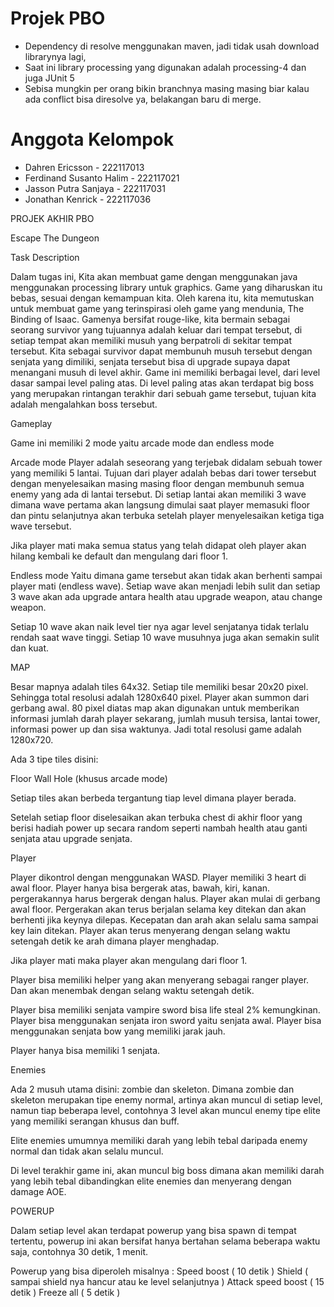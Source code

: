 # Projek PBO

* Dependency di resolve menggunakan maven, jadi tidak usah download librarynya lagi,
* Saat ini library processing yang digunakan adalah processing-4 dan juga JUnit 5
* Sebisa mungkin per orang bikin branchnya masing masing biar kalau ada conflict bisa diresolve ya, belakangan baru di merge.


# Anggota Kelompok

* Dahren Ericsson - 222117013
* Ferdinand Susanto Halim - 222117021
* Jasson Putra Sanjaya - 222117031
* Jonathan Kenrick - 222117036

PROJEK AKHIR PBO

Escape The Dungeon


Task Description

Dalam tugas ini, Kita akan membuat game dengan menggunakan java menggunakan processing library untuk graphics. Game yang diharuskan itu bebas, sesuai dengan kemampuan kita. Oleh karena itu, kita memutuskan untuk membuat game yang terinspirasi oleh game yang mendunia, The Binding of Isaac. Gamenya bersifat rouge-like, kita bermain sebagai seorang survivor yang tujuannya adalah keluar dari tempat tersebut, di setiap tempat akan memiliki musuh yang berpatroli di sekitar tempat tersebut. Kita sebagai survivor dapat membunuh musuh tersebut dengan senjata yang dimiliki, senjata tersebut bisa di upgrade supaya dapat menangani musuh di level akhir. Game ini memiliki berbagai level, dari level dasar sampai level paling atas. Di level paling atas akan terdapat big boss yang merupakan rintangan terakhir dari sebuah game tersebut, tujuan kita adalah mengalahkan boss tersebut.


Gameplay

Game ini memiliki 2 mode yaitu arcade mode dan endless mode

Arcade mode
Player adalah seseorang yang terjebak didalam sebuah tower yang memiliki 5 lantai. Tujuan dari player adalah bebas dari tower tersebut dengan menyelesaikan masing masing floor dengan membunuh semua enemy yang ada di lantai tersebut. Di setiap lantai akan memiliki 3 wave dimana wave pertama akan langsung dimulai saat player memasuki floor dan pintu selanjutnya akan terbuka setelah player menyelesaikan ketiga tiga wave tersebut.

Jika player mati maka semua status yang telah didapat oleh player akan hilang kembali ke default dan mengulang dari floor 1.

Endless mode
Yaitu dimana game tersebut akan tidak akan berhenti sampai player mati (endless wave). Setiap wave akan menjadi lebih sulit dan setiap 3 wave akan ada upgrade antara health atau upgrade weapon, atau change weapon.

Setiap 10 wave akan naik level tier nya agar level senjatanya tidak terlalu rendah saat wave tinggi. Setiap 10 wave musuhnya juga akan semakin sulit dan kuat.

MAP

Besar mapnya adalah tiles 64x32. Setiap tile memiliki besar 20x20 pixel. Sehingga total resolusi adalah 1280x640 pixel. Player akan summon dari gerbang awal. 80 pixel diatas map akan digunakan untuk memberikan informasi jumlah darah player sekarang, jumlah musuh tersisa, lantai tower, informasi power up dan sisa waktunya. Jadi total resolusi game adalah 1280x720.

Ada 3 tipe tiles disini:

Floor
Wall
Hole (khusus arcade mode)

Setiap tiles akan berbeda tergantung tiap level dimana player berada.

Setelah setiap floor diselesaikan akan terbuka chest di akhir floor yang berisi hadiah power up secara random seperti nambah health atau ganti senjata atau upgrade senjata.

Player

Player dikontrol dengan menggunakan WASD. Player memiliki 3 heart di awal floor. Player hanya bisa bergerak atas, bawah, kiri, kanan. pergerakannya harus bergerak dengan halus. Player akan mulai di gerbang awal floor. Pergerakan akan terus berjalan selama key ditekan dan akan berhenti jika keynya dilepas. Kecepatan dan arah akan selalu sama sampai key lain ditekan. Player akan terus menyerang dengan selang waktu setengah detik ke arah dimana player menghadap.

Jika player mati maka player akan mengulang dari floor 1.

Player bisa memiliki helper yang akan menyerang sebagai ranger player. Dan akan menembak dengan selang waktu setengah detik.

Player bisa memiliki senjata vampire sword bisa life steal 2% kemungkinan.
Player bisa menggunakan senjata iron sword yaitu senjata awal.
Player bisa menggunakan senjata bow yang memiliki jarak jauh.

Player hanya bisa memiliki 1 senjata.

Enemies

Ada 2 musuh utama disini: zombie dan skeleton. Dimana zombie dan skeleton merupakan tipe enemy normal, artinya akan muncul di setiap level, namun tiap beberapa level, contohnya 3 level akan  muncul enemy tipe elite yang memiliki serangan khusus dan buff.

Elite enemies umumnya memiliki darah yang lebih tebal daripada enemy normal dan tidak akan selalu muncul.

Di level terakhir game ini, akan muncul big boss dimana akan memiliki darah yang lebih tebal dibandingkan elite enemies dan menyerang dengan damage AOE.

POWERUP

Dalam setiap level akan terdapat powerup yang bisa spawn di tempat tertentu, powerup ini akan bersifat hanya bertahan selama beberapa waktu saja, contohnya 30 detik, 1 menit.

Powerup yang bisa diperoleh misalnya :
Speed boost ( 10 detik )
Shield ( sampai shield nya hancur  atau ke level selanjutnya )
Attack speed boost ( 15 detik )
Freeze all ( 5 detik )
